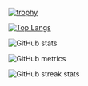 

[![trophy](https://github-profile-trophy.vercel.app/?username=null122)](https://github.com/ryo-ma/github-profile-trophy)

[![Top Langs](https://github-readme-stats.vercel.app/api/top-langs/?username=null122)](https://github.com/anuraghazra/github-readme-stats)

![GitHub stats](https://github-readme-stats.vercel.app/api?username=null122&show_icons=true)  

![GitHub metrics](https://metrics.lecoq.io/null122)  

![GitHub streak stats](https://streak-stats.demolab.com/?user=null122)  
